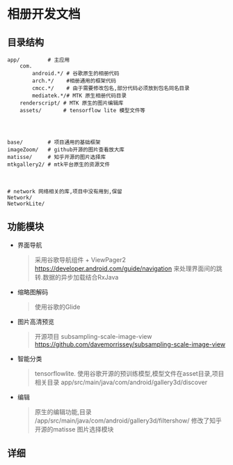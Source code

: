 # 相册开发文档


## 目录结构

    app/         # 主应用
        com.
            android.*/ # 谷歌原生的相册代码
            arch.*/    #相册通用的框架代码
            cmcc.*/    # 由于需要修改包名,部分代码必须放到包名同名目录
            mediatek.*/# MTK 原生相册代码目录
        renderscript/ # MTK 原生的图片编辑库
        assets/       # tensorflow lite 模型文件等




    base/		 # 项目通用的基础框架
    imageZoom/   # github开源的图片查看放大库
    matisse/     # 知乎开源的图片选择库
    mtkgallery2/ # mtk平台原生的资源文件


​    

    # network 网络相关的库,项目中没有用到,保留
    Network/
    NetworkLite/




## 功能模块

* 界面导航
   >采用谷歌导航组件 + ViewPager2 https://developer.android.com/guide/navigation
   >来处理界面间的跳转.数据的异步加载结合RxJava

* 缩略图解码 
  >使用谷歌的Glide

* 图片高清预览
  >开源项目   subsampling-scale-image-view
  >https://github.com/davemorrissey/subsampling-scale-image-view

* 智能分类
  > tensorflowlite. 使用谷歌开源的预训练模型,模型文件在asset目录,项目相关目录
  > app/src/main/java/com/android/gallery3d/discover
* 编辑
  > 原生的编辑功能,目录 /app/src/main/java/com/android/gallery3d/filtershow/
  > 修改了知乎开源的matisse 图片选择模块


## 详细